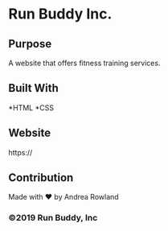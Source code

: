 # Run Buddy Inc.

## Purpose
A website that offers fitness training services.

## Built With
*HTML
*CSS

## Website
https://

## Contribution
Made with :heart: by Andrea Rowland

### &copy;2019 Run Buddy, Inc

